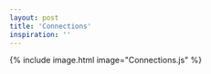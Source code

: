 ```yaml
---
layout: post
title: 'Connections'
inspiration: ''
---
```


{% include image.html image="Connections.js" %}
